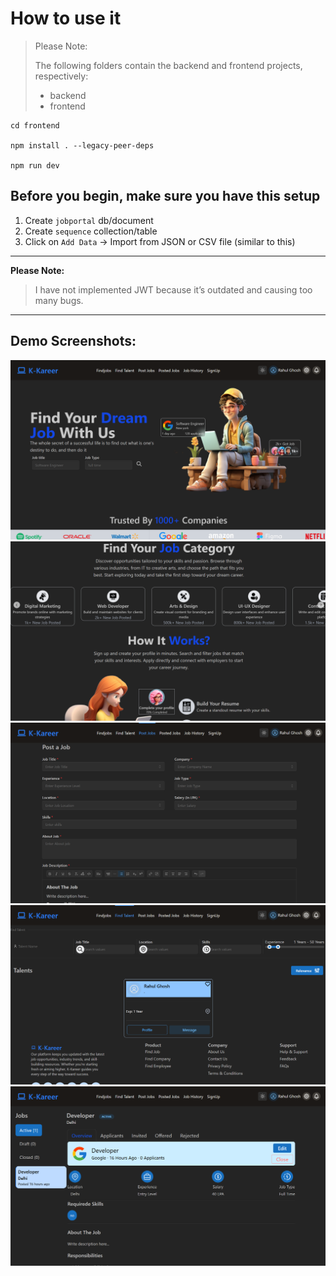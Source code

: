 # How to use it

> Please Note:
> 
> The following folders contain the backend and frontend projects, respectively:
> - backend 
> - frontend

```
cd frontend

npm install . --legacy-peer-deps

npm run dev
```


## Before you begin, make sure you have this setup

1. Create `jobportal` db/document
2. Create `sequence` collection/table
3. Click on `Add Data` → Import from JSON or CSV file (similar to this)

---

**Please Note:**

> I have not implemented JWT because it’s outdated and causing too many bugs.

---

## Demo Screenshots:

![Screenshot 1](./img/Screenshot%202025-08-13%20175710.png)
![Screenshot 2](./img/Screenshot%202025-08-13%20175726.png)
![Screenshot 3](./img/Screenshot%202025-08-13%20175740.png)
![Screenshot 4](./img/Screenshot%202025-08-13%20175756.png)
![Screenshot 5](./img/Screenshot%202025-08-13%20175816.png)
